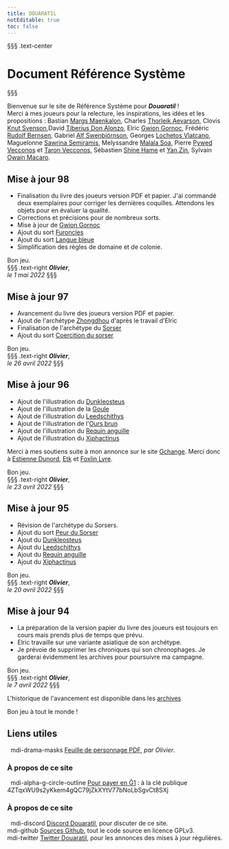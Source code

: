 ```yaml
---
title: DOUARATIL
notEditable: true
toc: false
---
```

§§§ .text-center
# Document Référence Système
§§§

<v-row>

<v-col cols="12" md="6">

Bienvenue sur le site de Référence Système pour _**Douaratil**_ !  
Merci à mes joueurs pour la relecture, les inspirations, les idées et les propositions : Bastian [Margs Maenkalon](/bestiaire/margs-maenkalon), Charles [Thorleik Aevarson](/bestiaire/thorleik-aevarson), Clovis [Knut Svenson](/bestiaire/knut-svenson),David [Tiberius Don Alonzo](/bestiaire/tiberius-don-alonzo), Elric [Gwion Gornoc](/bestiaire/gwion-gornoc), Frédéric [Rudolf Bernsen](/bestiaire/rudolf-bernsen), Gabriel [Alf Swenbjörnson](/bestiaire/alf-swenbjornson), Georges [Lochetos Vlatcano](/bestiaire/lochetos-vlatcano), Maguelonne [Sawrina Semiramis](/bestiaire/sawrina-semiramis), Melyssandre [Malala Soa](/bestiaire/malala-soa), Pierre [Pywed Vecconos](/bestiaire/pywed-vecconos) et [Taron Vecconos](/bestiaire/taron-vecconos), Sébastien [Shine Hame](/bestiaire/shine-hame) et [Yan Zin](/bestiaire/yan-zin), Sylvain [Owain Macaro](/bestiaire/owain-macaro).  

## Mise à jour 98
- Finalisation du livre des joueurs version PDF et papier. J'ai commandé deux exemplaires pour corriger les dernières coquilles. Attendons les objets pour en évaluer la qualité.
- Corrections et précisions pour de nombreux sorts.
- Mise à jour de [Gwion Gornoc](/bestiaire/gwion-gornoc)
- Ajout du sort [Furoncles](/grimoire/furoncles)
- Ajout du sort [Langue bleue](/grimoire/langue-bleue)
- Simplification des règles de domaine et de colonie.   

Bon jeu.  
§§§ .text-right
_**Olivier**_,  
_le 1 mai 2022_
§§§

## Mise à jour 97
- Avancement du livre des joueurs version PDF et papier.  
- Ajout de l'archétype [Zhongdhou](/archetypes/zhongdhou) d'après le travail d'Elric
- Finalisation de l'archétype du [Sorser](/archetypes/sorser)
- Ajout du sort [Coercition du sorser](/grimoire/coercition-du-sorser)

Bon jeu.  
§§§ .text-right
_**Olivier**_,  
_le 26 avril 2022_
§§§

## Mise à jour 96
- Ajout de l'illustration du [Dunkleosteus](/bestiaire/dunkleosteus)
- Ajout de l'illustration de la [Goule](/bestiaire/goule)
- Ajout de l'illustration du [Leedschithys](/bestiaire/leedschithys)
- Ajout de l'illustration de l'[Ours brun](/bestiaire/ours-brun)
- Ajout de l'illustration du [Requin anguille](/bestiaire/requin-anguille)
- Ajout de l'illustration du [Xiphactinus](/bestiaire/xiphactinus)

Merci à mes soutiens suite à mon annonce sur le site [Gchange](https://www.gchange.fr/#/app/market/view/AYBMlKEHKBAvm3O0htCU/soutien-pour-un-jeux-de-rle-et-romans).
Merci donc à [Estienne Dunord](https://demo.cesium.app/#/app/wot/EV4yZXAgmDd9rMsRCSH2MK7RHWty7CDB9tmHku3iRnEB/EstienneDunord), [Etk](https://demo.cesium.app/#/app/wot/9ZbSdtUr93zdRR26939iHu2WHAUk7qs4WVnNTg3g4miy/EtK) et [Foxlin Lyre](https://demo.cesium.app/#/app/wot/7wHqHDZGRzEMxoJFgNtagZPo2ZpEXcb5cBPkx4TG729E/F0xl1n).

Bon jeu.  
§§§ .text-right
_**Olivier**_,  
_le 23 avril 2022_
§§§  

## Mise à jour 95
- Révision de l'archétype du Sorsers.  
- Ajout du sort [Peur du Sorser](/grimoire/peur-du-sorser)
- Ajout du [Dunkleosteus](/bestiaire/dunkleosteus)
- Ajout du [Leedschithys](/bestiaire/leedschithys)
- Ajout du [Requin anguille](/bestiaire/requin-anguille)
- Ajout du [Xiphactinus](/bestiaire/xiphactinus)


Bon jeu.  
§§§ .text-right
_**Olivier**_,  
_le 20 avril 2022_
§§§  

## Mise à jour 94
- La préparation de la version papier du livre des joueurs est toujours en cours mais prends plus de temps que prévu.
- Elric travaille sur une variante asiatique de son archétype.
- Je prévoie de supprimer les chroniques qui son chronophages. Je garderai évidemment les archives pour poursuivre ma campagne.   

Bon jeu.  
§§§ .text-right
_**Olivier**_,  
_le 7 avril 2022_
§§§  







L'historique de l'avancement est disponible dans les [archives](/archives/)

Bon jeu à tout le monde !

</v-col>

<v-col cols="12" md="6">

## Liens utiles
&nbsp;
<v-icon>mdi-drama-masks</v-icon> [Feuille de personnage PDF](https://www.douaratil.fr/feuilledejdr/FDPgenerique.pdf), _par Olivier_.  

### À propos de ce site
&nbsp;
<v-icon>mdi-alpha-g-circle-outline</v-icon> [Pour payer en Ğ1](https://www.gchange.fr/#/app/market/view/AX5-Bf35MXNil0GI2Ce_/dveloppement-du-jeu-de-rle-douaratil) : à la clé publique 4ZTqxWU9s2yKkem4gQC79jZkXYtV77bNoLbSgvCt8SXj

### À propos de ce site
&nbsp;
<v-icon>mdi-discord</v-icon> [Discord Douaratil](https://discord.gg/vRXeVwrNvK), pour discuter de ce site.  
<v-icon>mdi-github</v-icon> [Sources Github](https://github.com/douaratil/heros-et-dragons-drs), tout le code source en licence GPLv3.  
<v-icon>mdi-twitter</v-icon> [Twitter Douaratil](https://twitter.com/douaratil), pour les annonces des mises à jour régulières.  

</v-col>

</v-row>
